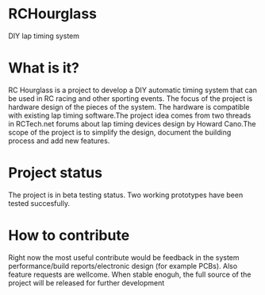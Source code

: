 # RCHourglass
DIY lap timing system

# What is it?
RC Hourglass is a project to develop a DIY automatic timing system that can be used in RC racing and other sporting events.
The focus of the project is hardware design of the pieces of the system. 
The hardware is compatible with existing lap timing software.The project idea comes from two threads in RCTech.net forums about 
lap timing devices design by Howard Cano.The scope of the project is to simplify the design, document the building process and 
add new features.

# Project status
The project is in beta testing status. Two working prototypes have been tested succesfully.

# How to contribute
Right now the most useful contribute would be feedback in the system performance/build reports/electronic design (for example PCBs).
Also feature requests are wellcome. When stable enoguh, the full source of the project will be released for further development
